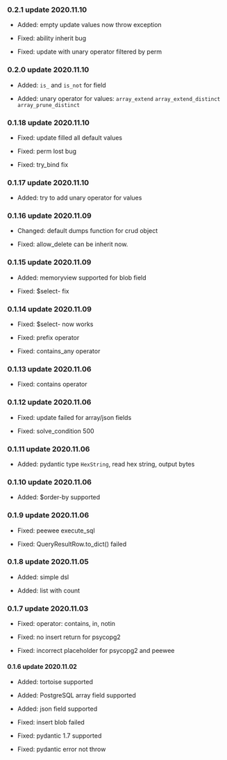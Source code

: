 
### 0.2.1 update 2020.11.10

* Added: empty update values now throw exception

* Fixed: ability inherit bug

* Fixed: update with unary operator filtered by perm


### 0.2.0 update 2020.11.10

* Added: `is_` and `is_not` for field

* Added: unary operator for values: `array_extend` `array_extend_distinct` `array_prune_distinct`


### 0.1.18 update 2020.11.10

* Fixed: update filled all default values

* Fixed: perm lost bug

* Fixed: try_bind fix


### 0.1.17 update 2020.11.10

* Added: try to add unary operator for values


### 0.1.16 update 2020.11.09

* Changed: default dumps function for crud object

* Fixed: allow_delete can be inherit now.


### 0.1.15 update 2020.11.09

* Added: memoryview supported for blob field

* Fixed: $select- fix


### 0.1.14 update 2020.11.09

* Fixed: $select- now works

* Fixed: prefix operator

* Fixed: contains_any operator


### 0.1.13 update 2020.11.06

* Fixed: contains operator


### 0.1.12 update 2020.11.06

* Fixed: update failed for array/json fields

* Fixed: solve_condition 500


### 0.1.11 update 2020.11.06

* Added: pydantic type `HexString`, read hex string, output bytes


### 0.1.10 update 2020.11.06

* Added: $order-by supported


### 0.1.9 update 2020.11.06

* Fixed: peewee execute_sql

* Fixed: QueryResultRow.to_dict() failed


### 0.1.8 update 2020.11.05

* Added: simple dsl

* Added: list with count


### 0.1.7 update 2020.11.03

* Fixed: operator: contains, in, notin

* Fixed: no insert return for psycopg2

* Fixed: incorrect placeholder for psycopg2 and peewee


#### 0.1.6 update 2020.11.02

* Added: tortoise supported

* Added: PostgreSQL array field supported

* Added: json field supported

* Fixed: insert blob failed

* Fixed: pydantic 1.7 supported

* Fixed: pydantic error not throw

